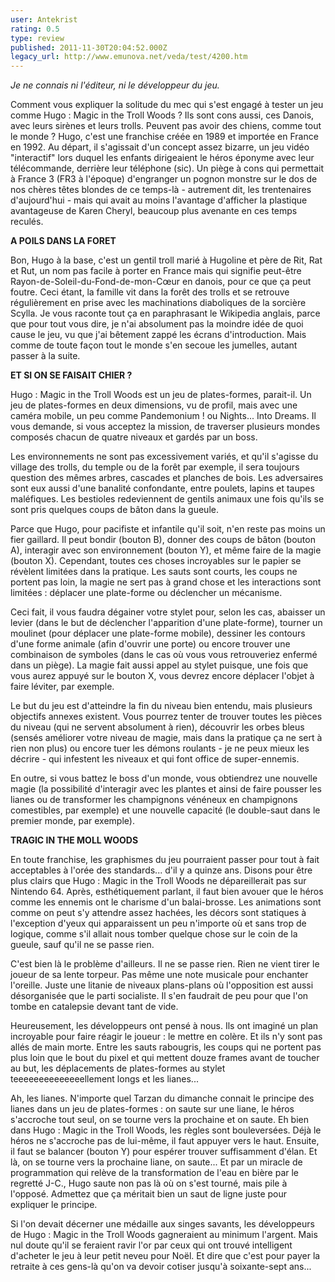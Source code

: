 ```yaml
---
user: Antekrist
rating: 0.5
type: review
published: 2011-11-30T20:04:52.000Z
legacy_url: http://www.emunova.net/veda/test/4200.htm
---
```

_Je ne connais ni l'éditeur, ni le développeur du jeu._  

  

Comment vous expliquer la solitude du mec qui s'est engagé à tester un jeu comme Hugo : Magic in the Troll Woods ? Ils sont cons aussi, ces Danois, avec leurs sirènes et leurs trolls. Peuvent pas avoir des chiens, comme tout le monde ? Hugo, c'est une franchise créée en 1989 et importée en France en 1992\. Au départ, il s'agissait d'un concept assez bizarre, un jeu vidéo "interactif" lors duquel les enfants dirigeaient le héros éponyme avec leur télécommande, derrière leur téléphone (sic). Un piège à cons qui permettait à France 3 (FR3 à l'époque) d'engranger un pognon monstre sur le dos de nos chères têtes blondes de ce temps-là - autrement dit, les trentenaires d'aujourd'hui - mais qui avait au moins l'avantage d'afficher la plastique avantageuse de Karen Cheryl, beaucoup plus avenante en ces temps reculés.  

  

**A POILS DANS LA FORET**  

Bon, Hugo à la base, c'est un gentil troll marié à Hugoline et père de Rit, Rat et Rut, un nom pas facile à porter en France mais qui signifie peut-être Rayon-de-Soleil-du-Fond-de-mon-Cœur en danois, pour ce que ça peut foutre. Ceci étant, la famille vit dans la forêt des trolls et se retrouve régulièrement en prise avec les machinations diaboliques de la sorcière Scylla. Je vous raconte tout ça en paraphrasant le Wikipedia anglais, parce que pour tout vous dire, je n'ai absolument pas la moindre idée de quoi cause le jeu, vu que j'ai bêtement zappé les écrans d'introduction. Mais comme de toute façon tout le monde s'en secoue les jumelles, autant passer à la suite.  

  

**ET SI ON SE FAISAIT CHIER ?**  

Hugo : Magic in the Troll Woods est un jeu de plates-formes, parait-il. Un jeu de plates-formes en deux dimensions, vu de profil, mais avec une caméra mobile, un peu comme Pandemonium ! ou Nights... Into Dreams. Il vous demande, si vous acceptez la mission, de traverser plusieurs mondes composés chacun de quatre niveaux et gardés par un boss.  

Les environnements ne sont pas excessivement variés, et qu'il s'agisse du village des trolls, du temple ou de la forêt par exemple, il sera toujours question des mêmes arbres, cascades et planches de bois. Les adversaires sont eux aussi d'une banalité confondante, entre poulets, lapins et taupes maléfiques. Les bestioles redeviennent de gentils animaux une fois qu'ils se sont pris quelques coups de bâton dans la gueule.  

Parce que Hugo, pour pacifiste et infantile qu'il soit, n'en reste pas moins un fier gaillard. Il peut bondir (bouton B), donner des coups de bâton (bouton A), interagir avec son environnement (bouton Y), et même faire de la magie (bouton X). Cependant, toutes ces choses incroyables sur le papier se révèlent limitées dans la pratique. Les sauts sont courts, les coups ne portent pas loin, la magie ne sert pas à grand chose et les interactions sont limitées : déplacer une plate-forme ou déclencher un mécanisme.  

Ceci fait, il vous faudra dégainer votre stylet pour, selon les cas, abaisser un levier (dans le but de déclencher l'apparition d'une plate-forme), tourner un moulinet (pour déplacer une plate-forme mobile), dessiner les contours d'une forme animale (afin d'ouvrir une porte) ou encore trouver une combinaison de symboles (dans le cas où vous vous retrouveriez enfermé dans un piège). La magie fait aussi appel au stylet puisque, une fois que vous aurez appuyé sur le bouton X, vous devrez encore déplacer l'objet à faire léviter, par exemple.  

Le but du jeu est d'atteindre la fin du niveau bien entendu, mais plusieurs objectifs annexes existent. Vous pourrez tenter de trouver toutes les pièces du niveau (qui ne servent absolument à rien), découvrir les orbes bleus (sensés améliorer votre niveau de magie, mais dans la pratique ça ne sert à rien non plus) ou encore tuer les démons roulants - je ne peux mieux les décrire - qui infestent les niveaux et qui font office de super-ennemis.  

En outre, si vous battez le boss d'un monde, vous obtiendrez une nouvelle magie (la possibilité d'interagir avec les plantes et ainsi de faire pousser les lianes ou de transformer les champignons vénéneux en champignons comestibles, par exemple) et une nouvelle capacité (le double-saut dans le premier monde, par exemple).  

  

**TRAGIC IN THE MOLL WOODS**  

En toute franchise, les graphismes du jeu pourraient passer pour tout à fait acceptables à l'orée des standards... d'il y a quinze ans. Disons pour être plus clairs que Hugo : Magic in the Troll Woods ne dépareillerait pas sur Nintendo 64\. Après, esthétiquement parlant, il faut bien avouer que le héros comme les ennemis ont le charisme d'un balai-brosse. Les animations sont comme on peut s'y attendre assez hachées, les décors sont statiques à l'exception d'yeux qui apparaissent un peu n'importe où et sans trop de logique, comme s'il allait nous tomber quelque chose sur le coin de la gueule, sauf qu'il ne se passe rien.  

C'est bien là le problème d'ailleurs. Il ne se passe rien. Rien ne vient tirer le joueur de sa lente torpeur. Pas même une note musicale pour enchanter l'oreille. Juste une litanie de niveaux plans-plans où l'opposition est aussi désorganisée que le parti socialiste. Il s'en faudrait de peu pour que l'on tombe en catalepsie devant tant de vide.  

Heureusement, les développeurs ont pensé à nous. Ils ont imaginé un plan incroyable pour faire réagir le joueur : le mettre en colère. Et ils n'y sont pas allés de main morte. Entre les sauts rabougris, les coups qui ne portent pas plus loin que le bout du pixel et qui mettent douze frames avant de toucher au but, les déplacements de plates-formes au stylet teeeeeeeeeeeeeellement longs et les lianes...   

Ah, les lianes. N'importe quel Tarzan du dimanche connait le principe des lianes dans un jeu de plates-formes : on saute sur une liane, le héros s'accroche tout seul, on se tourne vers la prochaine et on saute. Eh bien dans Hugo : Magic in the Troll Woods, les règles sont bouleversées. Déjà le héros ne s'accroche pas de lui-même, il faut appuyer vers le haut. Ensuite, il faut se balancer (bouton Y) pour espérer trouver suffisamment d'élan. Et là, on se tourne vers la prochaine liane, on saute... Et par un miracle de programmation qui relève de la transformation de l'eau en bière par le regretté J-C., Hugo saute non pas là où on s'est tourné, mais pile à l'opposé. Admettez que ça méritait bien un saut de ligne juste pour expliquer le principe.  

Si l'on devait décerner une médaille aux singes savants, les développeurs de Hugo : Magic in the Troll Woods gagneraient au minimum l'argent. Mais nul doute qu'il se feraient ravir l'or par ceux qui ont trouvé intelligent d'acheter le jeu à leur petit neveu pour Noël. Et dire que c'est pour payer la retraite à ces gens-là qu'on va devoir cotiser jusqu'à soixante-sept ans...